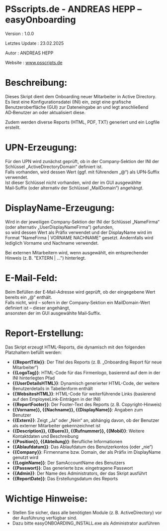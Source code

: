 # PSscripts.de  -  ANDREAS HEPP  –  easyOnboarding

Version         : 1.0.0

Letztes Update  : 23.02.2025

Autor           : ANDREAS HEPP

Website         : www.psscripts.de


# Beschreibung:
Dieses Skript dient dem Onboarding neuer Mitarbeiter in Active Directory.  
Es liest eine Konfigurationsdatei (INI) ein, zeigt eine grafische Benutzeroberfläche (GUI) zur Dateneingabe an 
und legt anschließend AD‑Benutzer an oder aktualisiert diese.  

Zudem werden diverse Reports (HTML, PDF, TXT) generiert und ein Logfile erstellt.


# UPN-Erzeugung:
Für den UPN wird zunächst geprüft, ob in der Company‑Sektion der INI der Schlüssel „ActiveDirectoryDomain“ definiert ist.  
Falls vorhanden, wird dessen Wert (ggf. mit führendem „@“) als UPN‑Suffix verwendet.  
Ist dieser Schlüssel nicht vorhanden, wird der im GUI ausgewählte Mail‑Suffix (oder alternativ der Schlüssel „MailDomain“) angehängt.


# DisplayName-Erzeugung:
Wird in der jeweiligen Company‑Sektion der INI der Schlüssel „NameFirma“ (oder alternativ „UserDisplayNameFirma“) gefunden,  
so wird dessen Wert als Präfix verwendet und der DisplayName wird im Format  "NameFirma | VORNAME NACHNAME"  gesetzt. 
Andernfalls wird lediglich Vorname und Nachname verwendet. 

Bei externen Mitarbeitern wird, wenn ausgewählt, ein entsprechender Hinweis (z. B. "EXTERN | …") hinterlegt.


# E-Mail-Feld:
Beim Befüllen der E‑Mail-Adresse wird geprüft, ob der eingegebene Wert bereits ein „@“ enthält.  
Falls nicht, wird – sofern in der Company‑Sektion ein MailDomain-Wert definiert ist – dieser angehängt,  
ansonsten der im GUI ausgewählte Mail‑Suffix.


# Report-Erstellung:
Das Skript erzeugt HTML-Reports, die dynamisch mit den folgenden Platzhaltern befüllt werden:

- **{{ReportTitle}}**: Der Titel des Reports (z. B. „Onboarding Report für neue Mitarbeiter“)
- **{{LogoTag}}**: HTML-Code für das Firmenlogo, basierend auf dem in der INI hinterlegten Pfad
- **{{UserDetailsHTML}}**: Dynamisch generierter HTML-Code, der weitere Benutzerdetails in Tabellenform enthält
- **{{WebsitesHTML}}**: HTML-Code für weiterführende Links (basierend auf den EmployeeLink-Einträgen in der INI)
- **{{ReportFooter}}**: Der Footer-Text des Reports (z. B. Copyright-Hinweis)
- **{{Vorname}}, {{Nachname}}, {{DisplayName}}**: Angaben zum Benutzer
- **{{Extern}}**: Zeigt „Ja“ oder „Nein“ an, abhängig davon, ob der Benutzer als externer Mitarbeiter gekennzeichnet ist
- **{{Description}}, {{Buero}}, {{Rufnummer}}, {{Mobil}}**: Weitere Kontaktdaten und Beschreibung
- **{{Position}}, {{Abteilung}}**: Berufliche Informationen
- **{{Ablaufdatum}}**: Das Ablaufdatum des Benutzerkontos (oder „nie“)
- **{{Company}}**: Firmenname bzw. Domain, der als Präfix im DisplayName genutzt wird
- **{{LoginName}}**: Der SamAccountName des Benutzers
- **{{Passwort}}**: Das generierte bzw. eingetragene Passwort
- **{{Admin}}**: Der Name des Administrators, der das Skript ausführt
- **{{ReportDate}}**: Das Erstellungsdatum des Reports


# Wichtige Hinweise:
- Stellen Sie sicher, dass alle benötigten Module (z. B. ActiveDirectory) vor der Ausführung verfügbar sind.
- Dazu bitte easyONBOARDING_INSTALL.exe als Administrator ausführen

